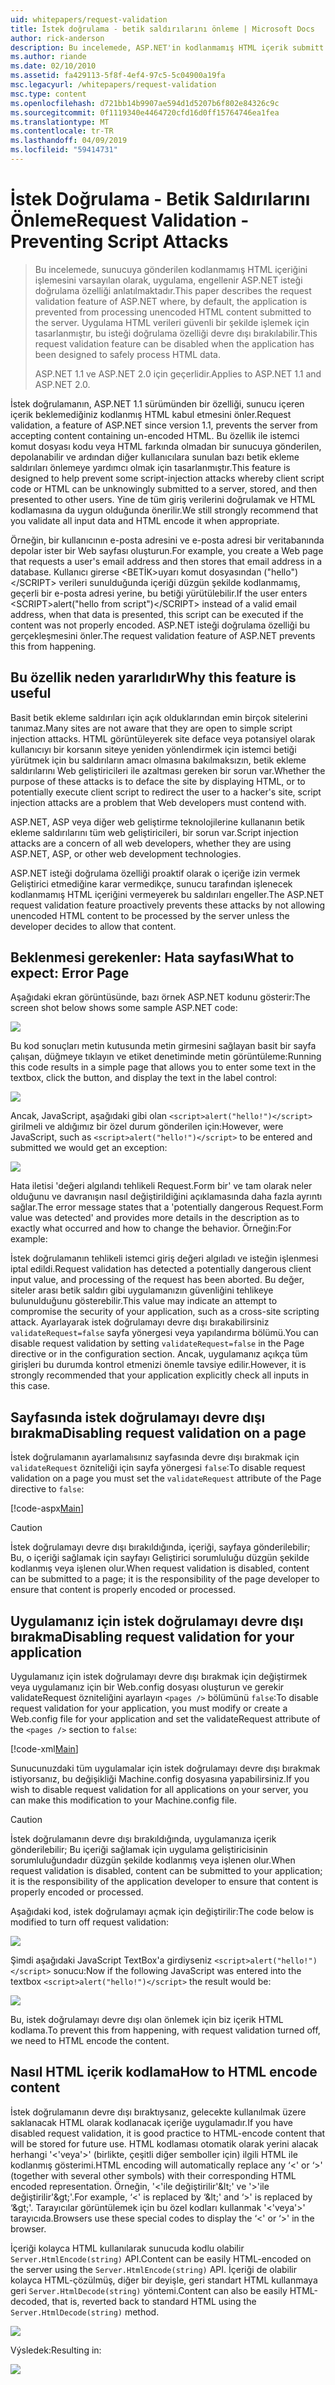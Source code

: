 ```yaml
---
uid: whitepapers/request-validation
title: İstek doğrulama - betik saldırılarını önleme | Microsoft Docs
author: rick-anderson
description: Bu incelemede, ASP.NET'in kodlanmamış HTML içerik submitt işlemesini varsayılan olarak, uygulama, engellenir istek doğrulama özelliği anlatılmaktadır...
ms.author: riande
ms.date: 02/10/2010
ms.assetid: fa429113-5f8f-4ef4-97c5-5c04900a19fa
msc.legacyurl: /whitepapers/request-validation
msc.type: content
ms.openlocfilehash: d721bb14b9907ae594d1d5207b6f802e84326c9c
ms.sourcegitcommit: 0f1119340e4464720cfd16d0ff15764746ea1fea
ms.translationtype: MT
ms.contentlocale: tr-TR
ms.lasthandoff: 04/09/2019
ms.locfileid: "59414731"
---
```

# <a name="request-validation---preventing-script-attacks"></a><span data-ttu-id="1dd46-103">İstek Doğrulama - Betik Saldırılarını Önleme</span><span class="sxs-lookup"><span data-stu-id="1dd46-103">Request Validation - Preventing Script Attacks</span></span>

> <span data-ttu-id="1dd46-104">Bu incelemede, sunucuya gönderilen kodlanmamış HTML içeriğini işlemesini varsayılan olarak, uygulama, engellenir ASP.NET isteği doğrulama özelliği anlatılmaktadır.</span><span class="sxs-lookup"><span data-stu-id="1dd46-104">This paper describes the request validation feature of ASP.NET where, by default, the application is prevented from processing unencoded HTML content submitted to the server.</span></span> <span data-ttu-id="1dd46-105">Uygulama HTML verileri güvenli bir şekilde işlemek için tasarlanmıştır, bu isteği doğrulama özelliği devre dışı bırakılabilir.</span><span class="sxs-lookup"><span data-stu-id="1dd46-105">This request validation feature can be disabled when the application has been designed to safely process HTML data.</span></span>
> 
> <span data-ttu-id="1dd46-106">ASP.NET 1.1 ve ASP.NET 2.0 için geçerlidir.</span><span class="sxs-lookup"><span data-stu-id="1dd46-106">Applies to ASP.NET 1.1 and ASP.NET 2.0.</span></span>


<span data-ttu-id="1dd46-107">İstek doğrulamanın, ASP.NET 1.1 sürümünden bir özelliği, sunucu içeren içerik beklemediğiniz kodlanmış HTML kabul etmesini önler.</span><span class="sxs-lookup"><span data-stu-id="1dd46-107">Request validation, a feature of ASP.NET since version 1.1, prevents the server from accepting content containing un-encoded HTML.</span></span> <span data-ttu-id="1dd46-108">Bu özellik ile istemci komut dosyası kodu veya HTML farkında olmadan bir sunucuya gönderilen, depolanabilir ve ardından diğer kullanıcılara sunulan bazı betik ekleme saldırıları önlemeye yardımcı olmak için tasarlanmıştır.</span><span class="sxs-lookup"><span data-stu-id="1dd46-108">This feature is designed to help prevent some script-injection attacks whereby client script code or HTML can be unknowingly submitted to a server, stored, and then presented to other users.</span></span> <span data-ttu-id="1dd46-109">Yine de tüm giriş verilerini doğrulamak ve HTML kodlamasına da uygun olduğunda önerilir.</span><span class="sxs-lookup"><span data-stu-id="1dd46-109">We still strongly recommend that you validate all input data and HTML encode it when appropriate.</span></span>

<span data-ttu-id="1dd46-110">Örneğin, bir kullanıcının e-posta adresini ve e-posta adresi bir veritabanında depolar ister bir Web sayfası oluşturun.</span><span class="sxs-lookup"><span data-stu-id="1dd46-110">For example, you create a Web page that requests a user's email address and then stores that email address in a database.</span></span> <span data-ttu-id="1dd46-111">Kullanıcı girerse &lt;BETİK&gt;uyarı komut dosyasından ("hello")&lt;/SCRIPT&gt; verileri sunulduğunda içeriği düzgün şekilde kodlanmamış, geçerli bir e-posta adresi yerine, bu betiği yürütülebilir.</span><span class="sxs-lookup"><span data-stu-id="1dd46-111">If the user enters &lt;SCRIPT&gt;alert("hello from script")&lt;/SCRIPT&gt; instead of a valid email address, when that data is presented, this script can be executed if the content was not properly encoded.</span></span> <span data-ttu-id="1dd46-112">ASP.NET isteği doğrulama özelliği bu gerçekleşmesini önler.</span><span class="sxs-lookup"><span data-stu-id="1dd46-112">The request validation feature of ASP.NET prevents this from happening.</span></span>

## <a name="why-this-feature-is-useful"></a><span data-ttu-id="1dd46-113">Bu özellik neden yararlıdır</span><span class="sxs-lookup"><span data-stu-id="1dd46-113">Why this feature is useful</span></span>

<span data-ttu-id="1dd46-114">Basit betik ekleme saldırıları için açık olduklarından emin birçok sitelerini tanımaz.</span><span class="sxs-lookup"><span data-stu-id="1dd46-114">Many sites are not aware that they are open to simple script injection attacks.</span></span> <span data-ttu-id="1dd46-115">HTML görüntüleyerek site deface veya potansiyel olarak kullanıcıyı bir korsanın siteye yeniden yönlendirmek için istemci betiği yürütmek için bu saldırıların amacı olmasına bakılmaksızın, betik ekleme saldırılarını Web geliştiricileri ile azaltması gereken bir sorun var.</span><span class="sxs-lookup"><span data-stu-id="1dd46-115">Whether the purpose of these attacks is to deface the site by displaying HTML, or to potentially execute client script to redirect the user to a hacker's site, script injection attacks are a problem that Web developers must contend with.</span></span>

<span data-ttu-id="1dd46-116">ASP.NET, ASP veya diğer web geliştirme teknolojilerine kullananın betik ekleme saldırılarını tüm web geliştiricileri, bir sorun var.</span><span class="sxs-lookup"><span data-stu-id="1dd46-116">Script injection attacks are a concern of all web developers, whether they are using ASP.NET, ASP, or other web development technologies.</span></span>

<span data-ttu-id="1dd46-117">ASP.NET isteği doğrulama özelliği proaktif olarak o içeriğe izin vermek Geliştirici etmediğine karar vermedikçe, sunucu tarafından işlenecek kodlanmamış HTML içeriğini vermeyerek bu saldırıları engeller.</span><span class="sxs-lookup"><span data-stu-id="1dd46-117">The ASP.NET request validation feature proactively prevents these attacks by not allowing unencoded HTML content to be processed by the server unless the developer decides to allow that content.</span></span>

## <a name="what-to-expect-error-page"></a><span data-ttu-id="1dd46-118">Beklenmesi gerekenler: Hata sayfası</span><span class="sxs-lookup"><span data-stu-id="1dd46-118">What to expect: Error Page</span></span>

<span data-ttu-id="1dd46-119">Aşağıdaki ekran görüntüsünde, bazı örnek ASP.NET kodunu gösterir:</span><span class="sxs-lookup"><span data-stu-id="1dd46-119">The screen shot below shows some sample ASP.NET code:</span></span>

![](request-validation/_static/image1.png)

<span data-ttu-id="1dd46-120">Bu kod sonuçları metin kutusunda metin girmesini sağlayan basit bir sayfa çalışan, düğmeye tıklayın ve etiket denetiminde metin görüntüleme:</span><span class="sxs-lookup"><span data-stu-id="1dd46-120">Running this code results in a simple page that allows you to enter some text in the textbox, click the button, and display the text in the label control:</span></span>

![](request-validation/_static/image2.png)

<span data-ttu-id="1dd46-121">Ancak, JavaScript, aşağıdaki gibi olan `<script>alert("hello!")</script>` girilmeli ve aldığımız bir özel durum gönderilen için:</span><span class="sxs-lookup"><span data-stu-id="1dd46-121">However, were JavaScript, such as `<script>alert("hello!")</script>` to be entered and submitted we would get an exception:</span></span>

![](request-validation/_static/image3.png)

<span data-ttu-id="1dd46-122">Hata iletisi 'değeri algılandı tehlikeli Request.Form bir' ve tam olarak neler olduğunu ve davranışın nasıl değiştirildiğini açıklamasında daha fazla ayrıntı sağlar.</span><span class="sxs-lookup"><span data-stu-id="1dd46-122">The error message states that a 'potentially dangerous Request.Form value was detected' and provides more details in the description as to exactly what occurred and how to change the behavior.</span></span> <span data-ttu-id="1dd46-123">Örneğin:</span><span class="sxs-lookup"><span data-stu-id="1dd46-123">For example:</span></span>

<span data-ttu-id="1dd46-124">İstek doğrulamanın tehlikeli istemci giriş değeri algıladı ve isteğin işlenmesi iptal edildi.</span><span class="sxs-lookup"><span data-stu-id="1dd46-124">Request validation has detected a potentially dangerous client input value, and processing of the request has been aborted.</span></span> <span data-ttu-id="1dd46-125">Bu değer, siteler arası betik saldırı gibi uygulamanızın güvenliğini tehlikeye bulunulduğunu gösterebilir.</span><span class="sxs-lookup"><span data-stu-id="1dd46-125">This value may indicate an attempt to compromise the security of your application, such as a cross-site scripting attack.</span></span> <span data-ttu-id="1dd46-126">Ayarlayarak istek doğrulamayı devre dışı bırakabilirsiniz `validateRequest=false` sayfa yönergesi veya yapılandırma bölümü.</span><span class="sxs-lookup"><span data-stu-id="1dd46-126">You can disable request validation by setting `validateRequest=false` in the Page directive or in the configuration section.</span></span> <span data-ttu-id="1dd46-127">Ancak, uygulamanız açıkça tüm girişleri bu durumda kontrol etmenizi önemle tavsiye edilir.</span><span class="sxs-lookup"><span data-stu-id="1dd46-127">However, it is strongly recommended that your application explicitly check all inputs in this case.</span></span>

## <a name="disabling-request-validation-on-a-page"></a><span data-ttu-id="1dd46-128">Sayfasında istek doğrulamayı devre dışı bırakma</span><span class="sxs-lookup"><span data-stu-id="1dd46-128">Disabling request validation on a page</span></span>

<span data-ttu-id="1dd46-129">İstek doğrulamanın ayarlamalısınız sayfasında devre dışı bırakmak için `validateRequest` özniteliği için sayfa yönergesi `false`:</span><span class="sxs-lookup"><span data-stu-id="1dd46-129">To disable request validation on a page you must set the `validateRequest` attribute of the Page directive to `false`:</span></span>

[!code-aspx[Main](request-validation/samples/sample1.aspx)]

> [!CAUTION]
> <span data-ttu-id="1dd46-130">İstek doğrulamayı devre dışı bırakıldığında, içeriği, sayfaya gönderilebilir; Bu, o içeriği sağlamak için sayfayı Geliştirici sorumluluğu düzgün şekilde kodlanmış veya işlenen olur.</span><span class="sxs-lookup"><span data-stu-id="1dd46-130">When request validation is disabled, content can be submitted to a page; it is the responsibility of the page developer to ensure that content is properly encoded or processed.</span></span>

## <a name="disabling-request-validation-for-your-application"></a><span data-ttu-id="1dd46-131">Uygulamanız için istek doğrulamayı devre dışı bırakma</span><span class="sxs-lookup"><span data-stu-id="1dd46-131">Disabling request validation for your application</span></span>

<span data-ttu-id="1dd46-132">Uygulamanız için istek doğrulamayı devre dışı bırakmak için değiştirmek veya uygulamanız için bir Web.config dosyası oluşturun ve gerekir validateRequest özniteliğini ayarlayın `<pages />` bölümünü `false`:</span><span class="sxs-lookup"><span data-stu-id="1dd46-132">To disable request validation for your application, you must modify or create a Web.config file for your application and set the validateRequest attribute of the `<pages />` section to `false`:</span></span>

[!code-xml[Main](request-validation/samples/sample2.xml)]

<span data-ttu-id="1dd46-133">Sunucunuzdaki tüm uygulamalar için istek doğrulamayı devre dışı bırakmak istiyorsanız, bu değişikliği Machine.config dosyasına yapabilirsiniz.</span><span class="sxs-lookup"><span data-stu-id="1dd46-133">If you wish to disable request validation for all applications on your server, you can make this modification to your Machine.config file.</span></span>

> [!CAUTION]
> <span data-ttu-id="1dd46-134">İstek doğrulamanın devre dışı bırakıldığında, uygulamanıza içerik gönderilebilir; Bu içeriği sağlamak için uygulama geliştiricisinin sorumluluğundadır düzgün şekilde kodlanmış veya işlenen olur.</span><span class="sxs-lookup"><span data-stu-id="1dd46-134">When request validation is disabled, content can be submitted to your application; it is the responsibility of the application developer to ensure that content is properly encoded or processed.</span></span>

<span data-ttu-id="1dd46-135">Aşağıdaki kod, istek doğrulamayı açmak için değiştirilir:</span><span class="sxs-lookup"><span data-stu-id="1dd46-135">The code below is modified to turn off request validation:</span></span>

![](request-validation/_static/image4.png)

<span data-ttu-id="1dd46-136">Şimdi aşağıdaki JavaScript TextBox'a girdiyseniz `<script>alert("hello!")</script>` sonucu:</span><span class="sxs-lookup"><span data-stu-id="1dd46-136">Now if the following JavaScript was entered into the textbox `<script>alert("hello!")</script>` the result would be:</span></span>

![](request-validation/_static/image5.png)

<span data-ttu-id="1dd46-137">Bu, istek doğrulamayı devre dışı olan önlemek için biz içerik HTML kodlama.</span><span class="sxs-lookup"><span data-stu-id="1dd46-137">To prevent this from happening, with request validation turned off, we need to HTML encode the content.</span></span>

## <a name="how-to-html-encode-content"></a><span data-ttu-id="1dd46-138">Nasıl HTML içerik kodlama</span><span class="sxs-lookup"><span data-stu-id="1dd46-138">How to HTML encode content</span></span>

<span data-ttu-id="1dd46-139">İstek doğrulamanın devre dışı bıraktıysanız, gelecekte kullanılmak üzere saklanacak HTML olarak kodlanacak içeriğe uygulamadır.</span><span class="sxs-lookup"><span data-stu-id="1dd46-139">If you have disabled request validation, it is good practice to HTML-encode content that will be stored for future use.</span></span> <span data-ttu-id="1dd46-140">HTML kodlaması otomatik olarak yerini alacak herhangi '&lt;'veya'&gt;' (birlikte, çeşitli diğer semboller için) ilgili HTML ile kodlanmış gösterimi.</span><span class="sxs-lookup"><span data-stu-id="1dd46-140">HTML encoding will automatically replace any ‘&lt;' or ‘&gt;' (together with several other symbols) with their corresponding HTML encoded representation.</span></span> <span data-ttu-id="1dd46-141">Örneğin, '&lt;'ile değiştirilir'&amp;lt;' ve '&gt;'ile değiştirilir'&amp;gt;'.</span><span class="sxs-lookup"><span data-stu-id="1dd46-141">For example, ‘&lt;' is replaced by ‘&amp;lt;' and ‘&gt;' is replaced by ‘&amp;gt;'.</span></span> <span data-ttu-id="1dd46-142">Tarayıcılar görüntülemek için bu özel kodları kullanmak '&lt;'veya'&gt;' tarayıcıda.</span><span class="sxs-lookup"><span data-stu-id="1dd46-142">Browsers use these special codes to display the ‘&lt;' or ‘&gt;' in the browser.</span></span>

<span data-ttu-id="1dd46-143">İçeriği kolayca HTML kullanılarak sunucuda kodlu olabilir `Server.HtmlEncode(string)` API.</span><span class="sxs-lookup"><span data-stu-id="1dd46-143">Content can be easily HTML-encoded on the server using the `Server.HtmlEncode(string)` API.</span></span> <span data-ttu-id="1dd46-144">İçeriği de olabilir kolayca HTML-çözülmüş, diğer bir deyişle, geri standart HTML kullanmaya geri `Server.HtmlDecode(string)` yöntemi.</span><span class="sxs-lookup"><span data-stu-id="1dd46-144">Content can also be easily HTML-decoded, that is, reverted back to standard HTML using the `Server.HtmlDecode(string)` method.</span></span>

![](request-validation/_static/image6.png)

<span data-ttu-id="1dd46-145">Výsledek:</span><span class="sxs-lookup"><span data-stu-id="1dd46-145">Resulting in:</span></span>

![](request-validation/_static/image7.png)
